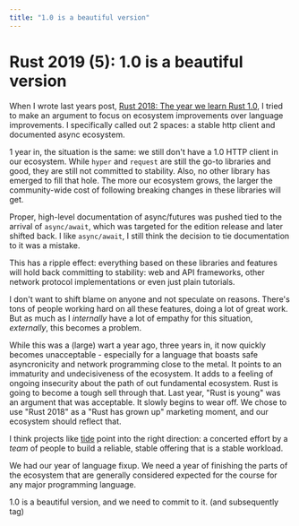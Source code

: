 ```yaml
---
title: "1.0 is a beautiful version"
---
```


# Rust 2019 (5): 1.0 is a beautiful version

When I wrote last years post, [Rust 2018: The year we learn Rust 1.0](https://yakshav.es/rust-2018),
I tried to make an argument to focus on ecosystem improvements over language improvements.
I specifically called out 2 spaces: a stable http client and documented async ecosystem.

1 year in, the situation is the same: we still don't have a 1.0 HTTP client in our ecosystem. While `hyper` and `request` are still the go-to libraries and good, they are still not committed to stability. Also, no other library has emerged to fill that hole. The more our ecosystem grows, the larger the community-wide cost of following breaking changes in these libraries will get.

Proper, high-level documentation of async/futures was pushed tied to the arrival of `async/await`, which was targeted for the edition release and later shifted back. I like `async/await`, I still think the decision to tie documentation to it was a mistake.

This has a ripple effect: everything based on these libraries and features will hold back committing to stability: web and API frameworks, other network protocol implementations or even just plain tutorials.

I don't want to shift blame on anyone and not speculate on reasons. There's tons of people working hard on all these features, doing a lot of great work. But as much as I _internally_ have a lot of empathy for this situation, _externally_, this becomes a problem.

While this was a (large) wart a year ago, three years in, it now quickly becomes unacceptable - especially for a language that boasts safe asyncronicity and network programming close to the metal. It points to an immaturity and undecisiveness of the ecosystem. It adds to a feeling of ongoing insecurity about the path of out fundamental ecosystem. Rust is going to become a tough sell through that. Last year, "Rust is young" was an argument that was acceptable. It slowly begins to wear off. We chose to use "Rust 2018" as a "Rust has grown up" marketing moment, and our ecosystem should reflect that.

I think projects like [tide](https://github.com/rust-net-wg/tide) point into the right direction: a concerted effort by a _team_ of people to build a reliable, stable offering that is a stable workload.

We had our year of language fixup. We need a year of finishing the parts of the ecosystem that are generally considered expected for the course for any major programming language.

1.0 is a beautiful version, and we need to commit to it. (and subsequently tag) 